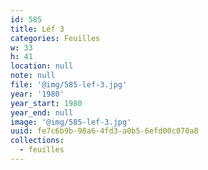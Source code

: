```yaml
---
id: 585
title: Léf 3
categories: Feuilles
w: 33
h: 41
location: null
note: null
file: '@img/585-lef-3.jpg'
year: '1980'
year_start: 1980
year_end: null
image: '@img/585-lef-3.jpg'
uuid: fe7c6b9b-98a6-4fd3-a0b5-6efd00c070a8
collections:
  - feuilles
---
```


